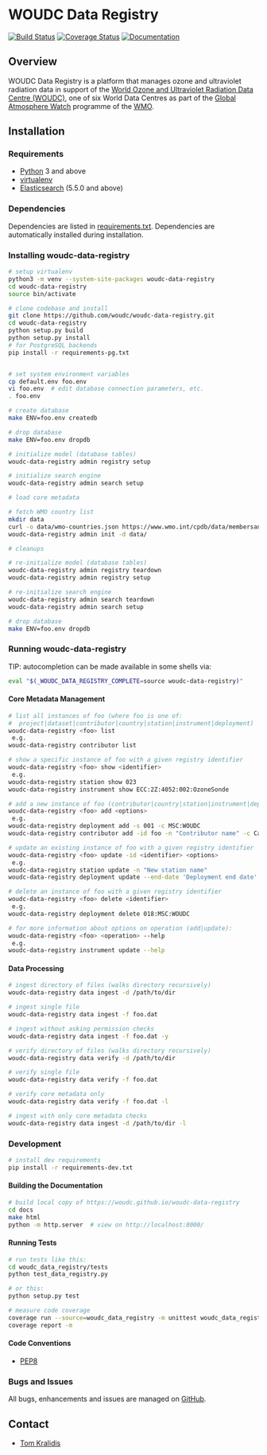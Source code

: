 # WOUDC Data Registry

[![Build Status](https://travis-ci.org/woudc/woudc-data-registry.png)](https://travis-ci.org/woudc/woudc-data-registry)
[![Coverage Status](https://coveralls.io/repos/github/woudc/woudc-data-registry/badge.svg?branch=master)](https://coveralls.io/github/woudc/woudc-data-registry?branch=master)
[![Documentation](https://readthedocs.org/projects/woudc-data-registry/badge/)](https://woudc-data-registry.readthedocs.org)

## Overview

WOUDC Data Registry is a platform that manages ozone and ultraviolet
radiation data in support of the [World Ozone and Ultraviolet Radiation Data
Centre (WOUDC)](https://woudc.org), one of six World Data Centres as part of
the [Global Atmosphere Watch](http://www.wmo.int/gaw) programme of the
[WMO](https://wmo.int).

## Installation

### Requirements
- [Python](https://python.org) 3 and above
- [virtualenv](https://virtualenv.pypa.io/)
- [Elasticsearch](https://www.elastic.co/products/elasticsearch) (5.5.0 and above)

### Dependencies
Dependencies are listed in [requirements.txt](requirements.txt). Dependencies
are automatically installed during installation.

### Installing woudc-data-registry

```bash
# setup virtualenv
python3 -m venv --system-site-packages woudc-data-registry
cd woudc-data-registry
source bin/activate

# clone codebase and install
git clone https://github.com/woudc/woudc-data-registry.git
cd woudc-data-registry
python setup.py build
python setup.py install
# for PostgreSQL backends
pip install -r requirements-pg.txt


# set system environment variables
cp default.env foo.env
vi foo.env  # edit database connection parameters, etc.
. foo.env

# create database
make ENV=foo.env createdb

# drop database
make ENV=foo.env dropdb

# initialize model (database tables)
woudc-data-registry admin registry setup

# initialize search engine
woudc-data-registry admin search setup

# load core metadata

# fetch WMO country list
mkdir data
curl -o data/wmo-countries.json https://www.wmo.int/cpdb/data/membersandterritories.json
woudc-data-registry admin init -d data/

# cleanups

# re-initialize model (database tables)
woudc-data-registry admin registry teardown
woudc-data-registry admin registry setup

# re-initialize search engine
woudc-data-registry admin search teardown
woudc-data-registry admin search setup

# drop database
make ENV=foo.env dropdb

```

### Running woudc-data-registry

TIP: autocompletion can be made available in some shells via:

```bash
eval "$(_WOUDC_DATA_REGISTRY_COMPLETE=source woudc-data-registry)"
```

#### Core Metadata Management

```bash
# list all instances of foo (where foo is one of:
#  project|dataset|contributor|country|station|instrument|deployment)
woudc-data-registry <foo> list
 e.g.
woudc-data-registry contributor list

# show a specific instance of foo with a given registry identifier
woudc-data-registry <foo> show <identifier>
 e.g.
woudc-data-registry station show 023
woudc-data-registry instrument show ECC:2Z:4052:002:OzoneSonde

# add a new instance of foo (contributor|country|station|instrument|deployment)
woudc-data-registry <foo> add <options>
 e.g.
woudc-data-registry deployment add -s 001 -c MSC:WOUDC
woudc-data-registry contributor add -id foo -n "Contributor name" -c Canada -w IV -u https://example.org -e you@example.org -f foouser -g -75,45

# update an existing instance of foo with a given registry identifier
woudc-data-registry <foo> update -id <identifier> <options>
 e.g.
woudc-data-registry station update -n "New station name"
woudc-data-registry deployment update --end-date 'Deployment end date'

# delete an instance of foo with a given registry identifier
woudc-data-registry <foo> delete <identifier>
 e.g.
woudc-data-registry deployment delete 018:MSC:WOUDC

# for more information about options on operation (add|update):
woudc-data-registry <foo> <operation> --help
 e.g.
woudc-data-registry instrument update --help
```

#### Data Processing

```bash
# ingest directory of files (walks directory recursively)
woudc-data-registry data ingest -d /path/to/dir

# ingest single file
woudc-data-registry data ingest -f foo.dat

# ingest without asking permission checks
woudc-data-registry data ingest -f foo.dat -y

# verify directory of files (walks directory recursively)
woudc-data-registry data verify -d /path/to/dir

# verify single file
woudc-data-registry data verify -f foo.dat

# verify core metadata only
woudc-data-registry data verify -f foo.dat -l

# ingest with only core metadata checks
woudc-data-registry data ingest -d /path/to/dir -l
```

### Development

```bash
# install dev requirements
pip install -r requirements-dev.txt
```

#### Building the Documentation

```bash
# build local copy of https://woudc.github.io/woudc-data-registry
cd docs
make html
python -m http.server  # view on http://localhost:8000/
```

#### Running Tests

```bash
# run tests like this:
cd woudc_data_registry/tests
python test_data_registry.py

# or this:
python setup.py test

# measure code coverage
coverage run --source=woudc_data_registry -m unittest woudc_data_registry.tests.test_data_registry
coverage report -m
```

#### Code Conventions

* [PEP8](https://www.python.org/dev/peps/pep-0008)

### Bugs and Issues

All bugs, enhancements and issues are managed on [GitHub](https://github.com/woudc/woudc-data-registry/issues).

## Contact

* [Tom Kralidis](https://github.com/tomkralidis)
